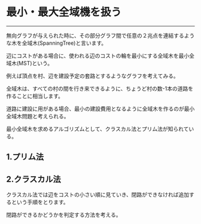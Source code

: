 # 最小・最大全域機を扱う

---

無向グラフが与えられた時に、その部分グラフ間で任意の２兆点を連結するような木を全域木(SpanningTree)と言います。

辺にコストがある場合に、使われる辺のコストの輪を最小にする全域木を最小全域木(MST)という。

例えば頂点を村、辺を建設予定の套路とするようなグラフを考えてみる。

全域木は、すべての村の間を行き来できるように、ちょうど村の数-1本の道路を作ることに相当します。

道路に建設に用がある場合、最小の建設費用となるように全域木を作るのが最小全域木問題と考えられる。

最小全域木を求めるアルゴリズムとして、クラスカル法とプリム法が知られている。

## 1.プリム法


## 2.クラスカル法

クラスカル法では辺をコストの小さい順に見ていき、閉路ができなければ追加するという手順をとります。

閉路ができるかどうかを判定する方法を考える。